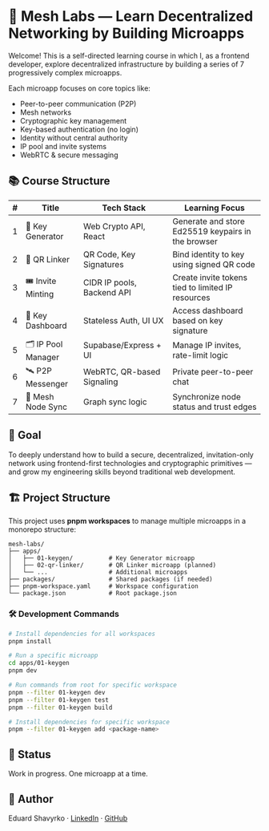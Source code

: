 # 🔐 Mesh Labs — Learn Decentralized Networking by Building Microapps

Welcome! This is a self-directed learning course in which I, as a frontend developer, explore decentralized infrastructure by building a series of 7 progressively complex microapps.

Each microapp focuses on core topics like:

- Peer-to-peer communication (P2P)
- Mesh networks
- Cryptographic key management
- Key-based authentication (no login)
- Identity without central authority
- IP pool and invite systems
- WebRTC & secure messaging

## 📚 Course Structure

| #   | Title              | Tech Stack                 | Learning Focus                                     |
| --- | ------------------ | -------------------------- | -------------------------------------------------- |
| 1   | 🔑 Key Generator   | Web Crypto API, React      | Generate and store Ed25519 keypairs in the browser |
| 2   | 📲 QR Linker       | QR Code, Key Signatures    | Bind identity to key using signed QR code          |
| 3   | 🎟️ Invite Minting  | CIDR IP pools, Backend API | Create invite tokens tied to limited IP resources  |
| 4   | 🛂 Key Dashboard   | Stateless Auth, UI UX      | Access dashboard based on key signature            |
| 5   | 🗂️ IP Pool Manager | Supabase/Express + UI      | Manage IP invites, rate-limit logic                |
| 6   | 🛰️ P2P Messenger   | WebRTC, QR-based Signaling | Private peer-to-peer chat                          |
| 7   | 🧱 Mesh Node Sync  | Graph sync logic           | Synchronize node status and trust edges            |

## 🧠 Goal

To deeply understand how to build a secure, decentralized, invitation-only network using frontend-first technologies and cryptographic primitives — and grow my engineering skills beyond traditional web development.

## 🏗️ Project Structure

This project uses **pnpm workspaces** to manage multiple microapps in a monorepo structure:

```
mesh-labs/
├── apps/
│   ├── 01-keygen/          # Key Generator microapp
│   ├── 02-qr-linker/       # QR Linker microapp (planned)
│   └── ...                 # Additional microapps
├── packages/               # Shared packages (if needed)
├── pnpm-workspace.yaml     # Workspace configuration
└── package.json            # Root package.json
```

### 🛠️ Development Commands

```bash
# Install dependencies for all workspaces
pnpm install

# Run a specific microapp
cd apps/01-keygen
pnpm dev

# Run commands from root for specific workspace
pnpm --filter 01-keygen dev
pnpm --filter 01-keygen test
pnpm --filter 01-keygen build

# Install dependencies for specific workspace
pnpm --filter 01-keygen add <package-name>
```

## 🚧 Status

Work in progress. One microapp at a time.

## 👤 Author

Eduard Shavyrko · [LinkedIn](https://www.linkedin.com/in/edshav) · [GitHub](https://github.com/edshav)
